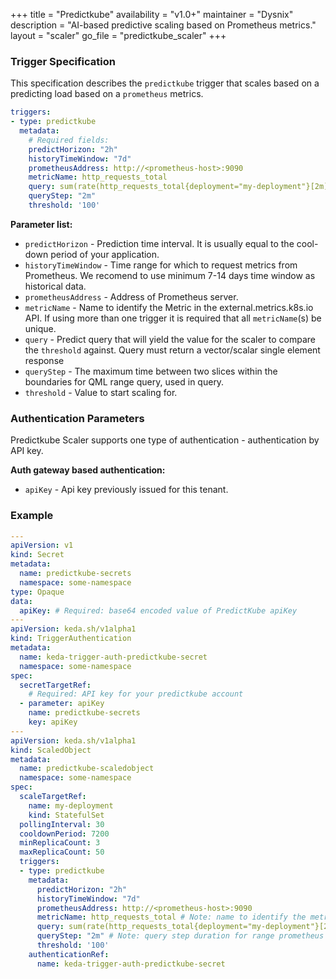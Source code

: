 +++
title = "Predictkube"
availability = "v1.0+"
maintainer = "Dysnix"
description = "AI-based predictive scaling based on Prometheus metrics."
layout = "scaler"
go_file = "predictkube_scaler"
+++

### Trigger Specification

This specification describes the `predictkube` trigger that scales based on a predicting load based on a `prometheus` metrics.

```yaml
triggers:
- type: predictkube
  metadata:
    # Required fields:
    predictHorizon: "2h"
    historyTimeWindow: "7d"
    prometheusAddress: http://<prometheus-host>:9090
    metricName: http_requests_total
    query: sum(rate(http_requests_total{deployment="my-deployment"}[2m]))
    queryStep: "2m"
    threshold: '100'
```

**Parameter list:**

- `predictHorizon` - Prediction time interval. It is usually equal to the cool-down period of your application.
- `historyTimeWindow` - Time range for which to request metrics from Prometheus. We recomend to use minimum 7-14 days time window as historical data.
- `prometheusAddress` - Address of Prometheus server.
- `metricName` - Name to identify the Metric in the external.metrics.k8s.io API. If using more than one trigger it is required that all `metricName`(s) be unique.
- `query` - Predict query that will yield the value for the scaler to compare the `threshold` against. Query must return a vector/scalar single element response
- `queryStep` - The maximum time between two slices within the boundaries for QML range query, used in query.
- `threshold` - Value to start scaling for.

### Authentication Parameters

Predictkube Scaler supports one type of authentication - authentication by API key.

**Auth gateway based authentication:**

- `apiKey` - Api key previously issued for this tenant.

### Example

```yaml
---
apiVersion: v1
kind: Secret
metadata:
  name: predictkube-secrets
  namespace: some-namespace
type: Opaque
data:
  apiKey: # Required: base64 encoded value of PredictKube apiKey
---
apiVersion: keda.sh/v1alpha1
kind: TriggerAuthentication
metadata:
  name: keda-trigger-auth-predictkube-secret
  namespace: some-namespace
spec:
  secretTargetRef:
    # Required: API key for your predictkube account
  - parameter: apiKey
    name: predictkube-secrets
    key: apiKey
---
apiVersion: keda.sh/v1alpha1
kind: ScaledObject
metadata:
  name: predictkube-scaledobject
  namespace: some-namespace
spec:
  scaleTargetRef:
    name: my-deployment
    kind: StatefulSet
  pollingInterval: 30
  cooldownPeriod: 7200
  minReplicaCount: 3
  maxReplicaCount: 50
  triggers:
  - type: predictkube
    metadata:
      predictHorizon: "2h"
      historyTimeWindow: "7d"
      prometheusAddress: http://<prometheus-host>:9090
      metricName: http_requests_total # Note: name to identify the metric, generated value would be `prometheus-http_requests_total`
      query: sum(rate(http_requests_total{deployment="my-deployment"}[2m])) # Note: query must return a vector/scalar single element response
      queryStep: "2m" # Note: query step duration for range prometheus queries
      threshold: '100'
    authenticationRef:
      name: keda-trigger-auth-predictkube-secret
```
